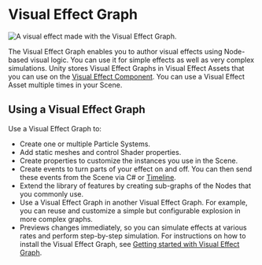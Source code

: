 # Visual Effect Graph

![A visual effect made with the Visual Effect Graph.](Images/VisualEffectGraph.png)

The Visual Effect Graph enables you to author visual effects using Node-based visual logic. You can use it for simple effects as well as very complex simulations.
Unity stores Visual Effect Graphs in Visual Effect Assets that you can use on the [Visual Effect Component](VisualEffectComponent.md). You can use a Visual Effect Asset multiple times in your Scene.

## Using a Visual Effect Graph
Use a Visual Effect Graph to:
* Create one or multiple Particle Systems.
* Add static meshes and control Shader properties.
* Create properties to customize the instances you use in the Scene.
* Create events to turn parts of your effect on and off. You can then send these events from the Scene via C# or [Timeline](https://docs.unity3d.com/Packages/com.unity.timeline@latest/index.html).
* Extend the library of features by creating sub-graphs of the Nodes that you commonly use.
* Use a Visual Effect Graph in another Visual Effect Graph. For example, you can reuse and customize a simple but configurable explosion in more complex graphs.
* Previews changes immediately, so you can simulate effects at various rates and perform step-by-step simulation.
For instructions on how to install the Visual Effect Graph, see [Getting started with Visual Effect Graph](GettingStarted.md).
